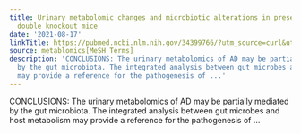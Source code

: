 ```yaml
---
title: Urinary metabolomic changes and microbiotic alterations in presenilin1/2 conditional
  double knockout mice
date: '2021-08-17'
linkTitle: https://pubmed.ncbi.nlm.nih.gov/34399766/?utm_source=curl&utm_medium=rss&utm_campaign=pubmed-2&utm_content=1Zkrxt7ktlCbHBXEV3v65xxSnkSWNsJ1A6Fq3gBniKhGfIUslK&fc=20210907212339&ff=20210907212354&v=2.14.5
source: metablomics[MeSH Terms]
description: 'CONCLUSIONS: The urinary metabolomics of AD may be partially mediated
  by the gut microbiota. The integrated analysis between gut microbes and host metabolism
  may provide a reference for the pathogenesis of ...'
---
```

CONCLUSIONS: The urinary metabolomics of AD may be partially mediated by the gut microbiota. The integrated analysis between gut microbes and host metabolism may provide a reference for the pathogenesis of ...